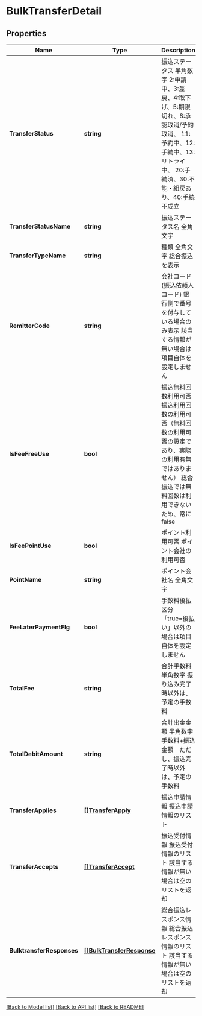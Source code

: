 # BulkTransferDetail

## Properties
Name | Type | Description | Notes
------------ | ------------- | ------------- | -------------
**TransferStatus** | **string** | 振込ステータス 半角数字 2:申請中、3:差戻、4:取下げ、5:期限切れ、8:承認取消/予約取消、 11:予約中、12:手続中、13:リトライ中、 20:手続済、30:不能・組戻あり、40:手続不成立  | [optional] [default to null]
**TransferStatusName** | **string** | 振込ステータス名 全角文字  | [optional] [default to null]
**TransferTypeName** | **string** | 種類 全角文字 総合振込　を表示  | [optional] [default to null]
**RemitterCode** | **string** | 会社コード(振込依頼人コード) 銀行側で番号を付与している場合のみ表示 該当する情報が無い場合は項目自体を設定しません  | [optional] [default to null]
**IsFeeFreeUse** | **bool** | 振込無料回数利用可否 振込利用回数の利用可否（無料回数の利用可否の設定であり、実際の利用有無ではありません） 総合振込では無料回数は利用できないため、常にfalse  | [optional] [default to null]
**IsFeePointUse** | **bool** | ポイント利用可否 ポイント会社の利用可否  | [optional] [default to null]
**PointName** | **string** | ポイント会社名 全角文字  | [optional] [default to null]
**FeeLaterPaymentFlg** | **bool** | 手数料後払区分 「true&#x3D;後払い」以外の場合は項目自体を設定しません  | [optional] [default to null]
**TotalFee** | **string** | 合計手数料 半角数字 振り込み完了時以外は、予定の手数料  | [optional] [default to null]
**TotalDebitAmount** | **string** | 合計出金金額 半角数字 手数料+振込金額　ただし、振込完了時以外は、予定の手数料  | [optional] [default to null]
**TransferApplies** | [**[]TransferApply**](TransferApply.md) | 振込申請情報 振込申請情報のリスト  | [optional] [default to null]
**TransferAccepts** | [**[]TransferAccept**](TransferAccept.md) | 振込受付情報 振込受付情報のリスト 該当する情報が無い場合は空のリストを返却  | [optional] [default to null]
**BulktransferResponses** | [**[]BulkTransferResponse**](BulkTransferResponse.md) | 総合振込レスポンス情報 総合振込レスポンス情報のリスト 該当する情報が無い場合は空のリストを返却  | [optional] [default to null]

[[Back to Model list]](../README.md#documentation-for-models) [[Back to API list]](../README.md#documentation-for-api-endpoints) [[Back to README]](../README.md)


